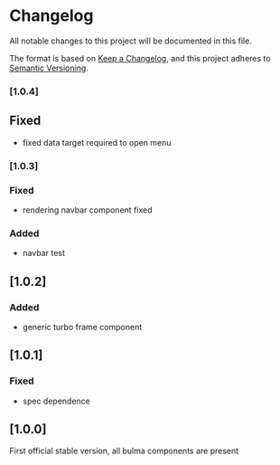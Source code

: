 # Changelog
All notable changes to this project will be documented in this file.

The format is based on [Keep a Changelog](https://keepachangelog.com/en/1.0.0/),
and this project adheres to [Semantic Versioning](https://semver.org/spec/v2.0.0.html).
### [1.0.4]
## Fixed
* fixed data target required to open menu

### [1.0.3]
### Fixed
* rendering navbar component fixed
### Added
* navbar test

## [1.0.2]
### Added
* generic turbo frame component

## [1.0.1]
### Fixed
* spec dependence

## [1.0.0]
First official stable version, all bulma components are present
